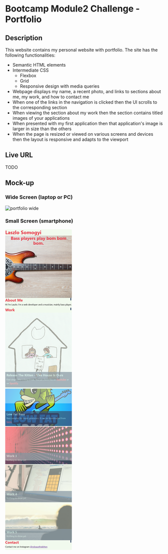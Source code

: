 # Bootcamp Module2 Challenge - Portfolio
## Description
This website contains my personal website with portfolio. 
The site has the following functionalities:
* Semantic HTML elements
* Intermediate CSS 
    * Flexbox
    * Grid
    * Responsive design with media queries
* Webpage displays my name, a recent photo, and links to sections about me, my work, and how to contact me
* When one of the links in the navigation is clicked then the UI scrolls to the corresponding section
* When viewing the section about my work then the section contains titled images of your applications
* When presented with my first application then that application's image is larger in size than the others
* When the page is resized or viewed on various screens and devices then the layout is responsive and adapts to the viewport

## Live URL
TODO

## Mock-up
### Wide Screen (laptop or PC)
![portfolio wide](./images/mockup-wide.png)

### Small Screen (smartphone)
![portfolio wide](./images/mockup-small.png)

